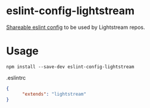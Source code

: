 # eslint-config-lightstream

[Shareable eslint config](http://eslint.org/docs/developer-guide/shareable-configs) to be used by Lightstream repos.

# Usage

```bs
npm install --save-dev eslint-config-lightstream
```

.eslintrc
```json
{
      "extends": "lightstream"
}
```
